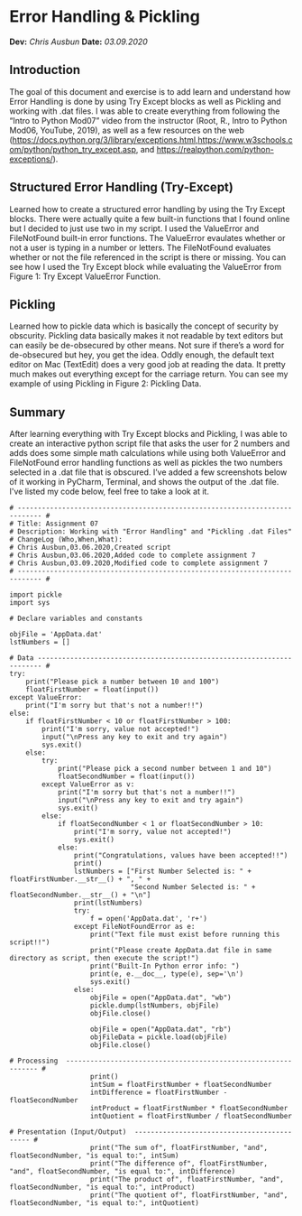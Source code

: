 # Error Handling & Pickling

**Dev:** 
*Chris Ausbun* 
**Date:** 
*03.09.2020*

## Introduction
The goal of this document and exercise is to add learn and understand how Error Handling is done by using Try Except blocks as well as Pickling and working with .dat files. I was able to create everything from following the “Intro to Python Mod07” video from the instructor (Root, R., Intro to Python Mod06, YouTube, 2019), as well as a few resources on the web (https://docs.python.org/3/library/exceptions.html,https://www.w3schools.com/python/python_try_except.asp, and https://realpython.com/python-exceptions/).

## Structured Error Handling (Try-Except)
Learned how to create a structured error handling by using the Try Except blocks. There were actually quite a few built-in functions that I found online but I decided to just use two in my script. I used the ValueError and FileNotFound built-in error functions. The ValueError evaulates whether or not a user is typing in a number or letters. The FileNotFound evaluates whether or not the file referenced in the script is there or missing. You can see how I used the Try Except block while evaluating the ValueError from Figure 1: Try Except ValueError Function.

## Pickling
Learned how to pickle data which is basically the concept of security by obscurity. Pickling data basically makes it not readable by text editors but can easily be de-obsecured by other means. Not sure if there’s a word for de-obsecured but hey, you get the idea. Oddly enough, the default text editor on Mac (TextEdit) does a very good job at reading the data. It pretty much makes out everything except for the carriage return. You can see my example of using Pickling in Figure 2: Pickling Data.

## Summary
After learning everything with Try Except blocks and Pickling, I was able to create an interactive python script file that asks the user for 2 numbers and adds does some simple math calculations while using both ValueError and FileNotFound error handling functions as well as pickles the two numbers selected in a .dat file that is obscured. I’ve added a few screenshots below of it working in PyCharm, Terminal, and shows the output of the .dat file. I've listed my code below, feel free to take a look at it.

```
# ---------------------------------------------------------------------------- #
# Title: Assignment 07
# Description: Working with "Error Handling" and "Pickling .dat Files"
# ChangeLog (Who,When,What):
# Chris Ausbun,03.06.2020,Created script
# Chris Ausbun,03.06.2020,Added code to complete assignment 7
# Chris Ausbun,03.09.2020,Modified code to complete assignment 7
# ---------------------------------------------------------------------------- #
```
```
import pickle
import sys

# Declare variables and constants

objFile = 'AppData.dat'
lstNumbers = []
```
```
# Data ----------------------------------------------------------------------- #
try:
    print("Please pick a number between 10 and 100")
    floatFirstNumber = float(input())
except ValueError:
    print("I'm sorry but that's not a number!!")
else:
    if floatFirstNumber < 10 or floatFirstNumber > 100:
        print("I'm sorry, value not accepted!")
        input("\nPress any key to exit and try again")
        sys.exit()
    else:
        try:
            print("Please pick a second number between 1 and 10")
            floatSecondNumber = float(input())
        except ValueError as v:
            print("I'm sorry but that's not a number!!")
            input("\nPress any key to exit and try again")
            sys.exit()
        else:
            if floatSecondNumber < 1 or floatSecondNumber > 10:
                print("I'm sorry, value not accepted!")
                sys.exit()
            else:
                print("Congratulations, values have been accepted!!")
                print()
                lstNumbers = ["First Number Selected is: " + floatFirstNumber.__str__() + ", " +
                              "Second Number Selected is: " + floatSecondNumber.__str__() + "\n"]
                print(lstNumbers)
                try:
                    f = open('AppData.dat', 'r+')
                except FileNotFoundError as e:
                    print("Text file must exist before running this script!!")
                    print("Please create AppData.dat file in same directory as script, then execute the script!")
                    print("Built-In Python error info: ")
                    print(e, e.__doc__, type(e), sep='\n')
                    sys.exit()
                else:
                    objFile = open("AppData.dat", "wb")
                    pickle.dump(lstNumbers, objFile)
                    objFile.close()

                    objFile = open("AppData.dat", "rb")
                    objFileData = pickle.load(objFile)
                    objFile.close()
```
```
# Processing  --------------------------------------------------------------- #
                    print()
                    intSum = floatFirstNumber + floatSecondNumber
                    intDifference = floatFirstNumber - floatSecondNumber
                    intProduct = floatFirstNumber * floatSecondNumber
                    intQuotient = floatFirstNumber / floatSecondNumber
```
```
# Presentation (Input/Output)  -------------------------------------------- #
                    print("The sum of", floatFirstNumber, "and", floatSecondNumber, "is equal to:", intSum)
                    print("The difference of", floatFirstNumber, "and", floatSecondNumber, "is equal to:", intDifference)
                    print("The product of", floatFirstNumber, "and", floatSecondNumber, "is equal to:", intProduct)
                    print("The quotient of", floatFirstNumber, "and", floatSecondNumber, "is equal to:", intQuotient)

```
